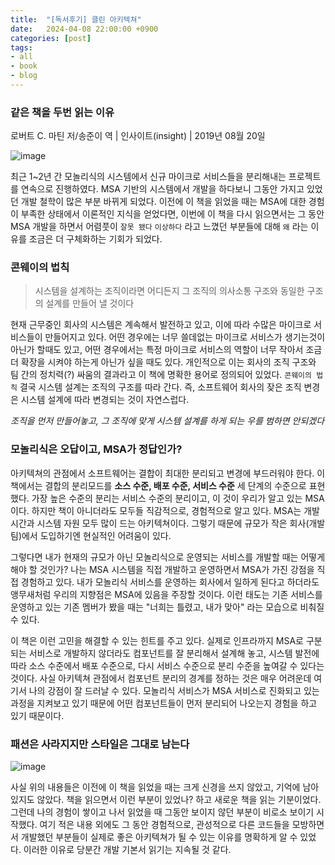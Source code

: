 ```yaml
---
title:  "[독서후기] 클린 아키텍쳐"
date:   2024-04-08 22:00:00 +0900
categories: [post]
tags:
- all
- book
- blog
---
```


### 같은 책을 두번 읽는 이유

로버트 C. 마틴 저/송준이 역 | 인사이트(insight) | 2019년 08월 20일

![image](https://github-production-user-asset-6210df.s3.amazonaws.com/6336815/320603642-4257c97c-28f1-4894-9ef7-0b3d78010e50.png?X-Amz-Algorithm=AWS4-HMAC-SHA256&X-Amz-Credential=AKIAVCODYLSA53PQK4ZA%2F20240408%2Fus-east-1%2Fs3%2Faws4_request&X-Amz-Date=20240408T180230Z&X-Amz-Expires=300&X-Amz-Signature=7377953e656f7f10ffd5c9949b15e1e3992f71ad347932b26ec239dd7ca5f696&X-Amz-SignedHeaders=host&actor_id=6336815&key_id=0&repo_id=459874319)


최근 1~2년 간 모놀리식의 시스템에서 신규 마이크로 서비스들을 분리해내는 프로젝트를 연속으로 진행하였다. MSA 기반의 시스템에서 개발을 하다보니 그동안 가지고 있었던 개발 철학이 많은 부분 바뀌게 되었다. 이전에 이 책을 읽었을 때는 MSA에 대한 경험이 부족한 상태에서 이론적인 지식을 얻었다면, 이번에 이 책을 다시 읽으면서는 그 동안 MSA 개발을 하면서 어렴풋이 `잘못 됐다` `이상하다` 라고 느꼈던 부분들에 대해 `왜` 라는 이유를 조금은 더 구체화하는 기회가 되었다.

### 콘웨이의 법칙

> 시스템을 설계하는 조직이라면 어디든지 그 조직의 의사소통 구조와 동일한 구조의 설계를 만들어 낼 것이다

현재 근무중인 회사의 시스템은 계속해서 발전하고 있고, 이에 따라 수많은 마이크로 서비스들이 만들어지고 있다. 어떤 경우에는 너무 쓸데없는 마이크로 서비스가 생기는것이 아닌가 할때도 있고, 어떤 경우에서는 특정 마이크로 서비스의 역할이 너무 작아서 조금 더 확장을 시켜야 하는게 아닌가 싶을 때도 있다. 개인적으로 이는 회사의 조직 구조와 팀 간의 정치력(?) 싸움의 결과라고 이 책에 명확한 용어로 정의되어 있었다. `콘웨이의 법칙` 결국 시스템 설계는 조직의 구조를 따라 간다. 즉, 소프트웨어 회사의 잦은 조직 변경은 시스템 설계에 따라 변경되는 것이 자연스럽다. 

*조직을 먼저 만들어놓고, 그 조직에 맞게 시스템 설계를 하게 되는 우를 범하면 안되겠다*

### 모놀리식은 오답이고, MSA가 정답인가?

아키텍쳐의 관점에서 소프트웨어는 결합이 최대한 분리되고 변경에 부드러워야 한다. 이 책에서는 결합의 분리모드를 **소스 수준, 배포 수준, 서비스 수준** 세 단계의 수준으로 표현했다. 가장 높은 수준의 분리는 서비스 수준의 분리이고, 이 것이 우리가 알고 있는 MSA이다. 하지만 책이 아니더라도 모두들 직감적으로, 경험적으로 알고 있다. MSA는 개발 시간과 시스템 자원 모두 많이 드는 아키텍쳐이다. 그렇기 때문에 규모가 작은 회사(개발팀)에서 도입하기엔 현실적인 어려움이 있다.

그렇다면 내가 현재의 규모가 아닌 모놀리식으로 운영되는 서비스를 개발할 때는 어떻게 해야 할 것인가? 나는 MSA 시스템을 직접 개발하고 운영하면서 MSA가 가진 강점을 직접 경험하고 있다. 내가 모놀리식 서비스를 운영하는 회사에서 일하게 된다고 하더라도 앵무새처럼 우리의 지향점은 MSA에 있음을 주장할 것이다. 이런 태도는 기존 서비스를 운영하고 있는 기존 멤버가 봤을 때는 "너희는 틀렸고, 내가 맞아" 라는 모습으로 비춰질 수 있다.

이 책은 이런 고민을 해결할 수 있는 힌트를 주고 있다. 실제로 인프라까지 MSA로 구분되는 서비스로 개발하지 않더라도 컴포넌트를 잘 분리해서 설계해 놓고, 시스템 발전에 따라 소스 수준에서 배포 수준으로, 다시 서비스 수준으로 분리 수준을 높여갈 수 있다는 것이다. 사실 아키텍쳐 관점에서 컴포넌트 분리의 경계를 정하는 것은 매우 어려운데 여기서 나의 강점이 잘 드러날 수 있다. 모놀리식 서비스가 MSA 서비스로 진화되고 있는 과정을 지켜보고 있기 때문에 어떤 컴포넌트들이 먼저 분리되어 나오는지 경험을 하고 있기 때문이다.

### 패션은 사라지지만 스타일은 그대로 남는다

![image](https://github-production-user-asset-6210df.s3.amazonaws.com/6336815/320605579-de165f7b-71ce-4c89-aafe-79d02c3df3ee.png?X-Amz-Algorithm=AWS4-HMAC-SHA256&X-Amz-Credential=AKIAVCODYLSA53PQK4ZA%2F20240408%2Fus-east-1%2Fs3%2Faws4_request&X-Amz-Date=20240408T180657Z&X-Amz-Expires=300&X-Amz-Signature=4789a3db22e6c3d025fe92e5bb96fe6c323d72e46a97b45b4b088931e61a2513&X-Amz-SignedHeaders=host&actor_id=6336815&key_id=0&repo_id=459874319)


사실 위의 내용들은 이전에 이 책을 읽었을 때는 크게 신경을 쓰지 않았고, 기억에 남아 있지도 않았다. 책을 읽으면서 이런 부분이 있었나? 하고 새로운 책을 읽는 기분이었다. 그런데 나의 경험이 쌓이고 나서 읽었을 때 그동안 보이지 않던 부분이 비로소 보이기 시작했다. 여기 적은 내용 외에도 그 동안 경험적으로, 관성적으로 다른 코드들을 모방하면서 개발했던 부분들이 실제로 좋은 아키텍쳐가 될 수 있는 이유를 명확하게 알 수 있었다. 이러한 이유로 당분간 개발 기본서 읽기는 지속될 것 같다.

